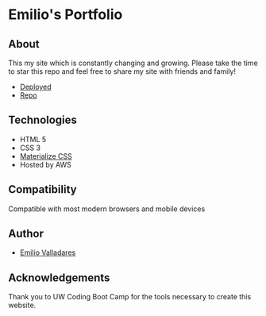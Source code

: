# Emilio's Portfolio

## About
This my site which is constantly changing and growing. Please take the time to star this repo and feel free to share my site with friends and family!

* [Deployed](https://nolimits1.github.io)
* [Repo](https://github.com/Nolimits1/nolimits1.github.io)

## Technologies
* HTML 5
* CSS 3
* [Materialize CSS](https://materializecss.com/)
* Hosted by AWS

## Compatibility 
Compatible with most modern browsers and mobile devices

## Author
* [Emilio Valladares](https://github.com/Nolimits1)


## Acknowledgements 
Thank you to UW Coding Boot Camp for the tools necessary to create this website.

